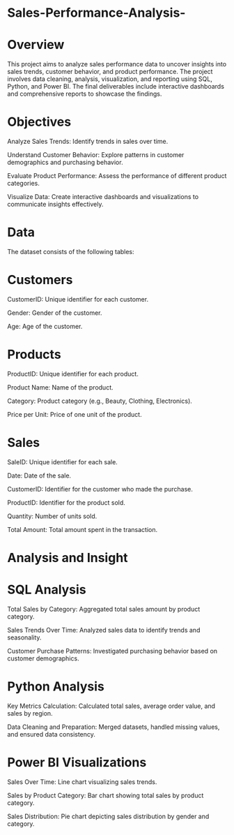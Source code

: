 # Sales-Performance-Analysis-

# Overview
This project aims to analyze sales performance data to uncover insights into sales trends, customer behavior, and product performance. The project involves data cleaning, analysis, visualization, and reporting using SQL, Python, and Power BI. The final deliverables include interactive dashboards and comprehensive reports to showcase the findings.

# Objectives
Analyze Sales Trends: Identify trends in sales over time.

Understand Customer Behavior: Explore patterns in customer demographics and purchasing behavior.

Evaluate Product Performance: Assess the performance of different product categories.

Visualize Data: Create interactive dashboards and visualizations to communicate insights effectively.

# Data
The dataset consists of the following tables:

# Customers

CustomerID: Unique identifier for each customer.

Gender: Gender of the customer.

Age: Age of the customer.

# Products

ProductID: Unique identifier for each product.

Product Name: Name of the product.

Category: Product category (e.g., Beauty, Clothing, Electronics).

Price per Unit: Price of one unit of the product.

# Sales

SaleID: Unique identifier for each sale.

Date: Date of the sale.

CustomerID: Identifier for the customer who made the purchase.

ProductID: Identifier for the product sold.

Quantity: Number of units sold.

Total Amount: Total amount spent in the transaction.

# Analysis and Insight
# SQL Analysis
Total Sales by Category: Aggregated total sales amount by product category.

Sales Trends Over Time: Analyzed sales data to identify trends and seasonality.

Customer Purchase Patterns: Investigated purchasing behavior based on customer demographics.

# Python Analysis
Key Metrics Calculation: Calculated total sales, average order value, and sales by region.

Data Cleaning and Preparation: Merged datasets, handled missing values, and ensured data consistency.

# Power BI Visualizations
Sales Over Time: Line chart visualizing sales trends.

Sales by Product Category: Bar chart showing total sales by product category.

Sales Distribution: Pie chart depicting sales distribution by gender and category.
